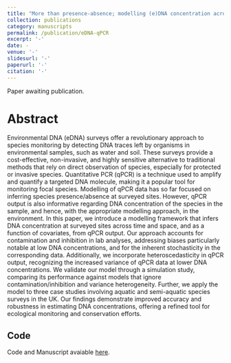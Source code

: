 ```yaml
---
title: "More than presence-absence; modelling (e)DNA concentration across time and space from qPCR survey data"
collection: publications
category: manuscripts
permalink: /publication/eDNA-qPCR
excerpt: '-'
date: -
venue: '-'
slidesurl: '-'
paperurl: '-'
citation: '-'
---
```


Paper awaiting publication.

# Abstract

Environmental DNA (eDNA) surveys offer a revolutionary approach to species monitoring by detecting DNA traces left by organisms in environmental samples, such as water and soil. These surveys provide a cost-effective, non-invasive, and highly sensitive alternative to traditional methods that rely on direct observation of species, especially for protected or invasive species. Quantitative PCR (qPCR) is a technique used to amplify and quantify a targeted DNA molecule, making it a popular tool for monitoring focal species. Modelling of qPCR data has so far focused on inferring species presence/absence at surveyed sites. However, qPCR output is also informative regarding DNA concentration of the species in the sample, and hence, with the appropriate modelling approach, in the environment. In this paper, we introduce a modelling framework that infers DNA concentration at surveyed sites across time and space, and as a function of covariates, from qPCR output. Our approach accounts for contamination and inhibition in lab analyses, addressing biases particularly notable at low DNA concentrations, and for the inherent stochasticity in the corresponding data. Additionally, we incorporate heteroscedasticity in qPCR output, recognizing the increased variance of qPCR data at lower DNA concentrations. We validate our model through a simulation study, comparing its performance against models that ignore contamination/inhibition and variance heterogeneity. Further, we apply the model to three case studies involving aquatic and semi-aquatic species surveys in the UK. Our findings demonstrate improved accuracy and robustness in estimating DNA concentrations, offering a refined tool for ecological monitoring and conservation efforts.

## Code

Code and Manuscript avaiable [here](https://github.com/millyljones/Spatio-temporal-eDNA).
